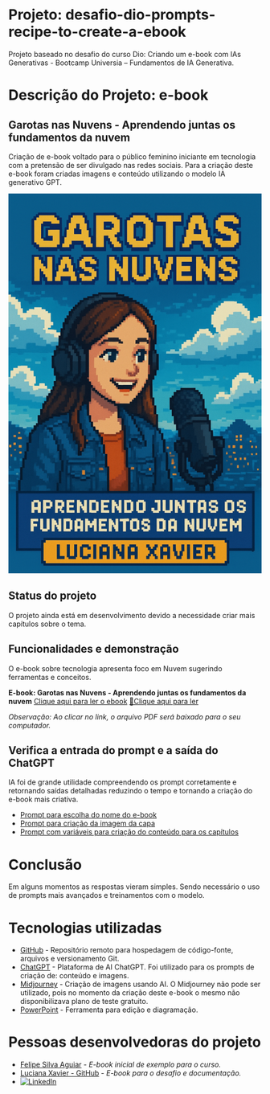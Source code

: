 # Projeto: desafio-dio-prompts-recipe-to-create-a-ebook
Projeto baseado no desafio do curso Dio: Criando um e-book com IAs Generativas - Bootcamp Universia – Fundamentos de IA Generativa.

# Descrição do Projeto: e-book
## Garotas nas Nuvens - Aprendendo juntas os fundamentos da nuvem
Criação de e-book voltado para o público feminino iniciante em tecnologia com a pretensão de ser divulgado nas redes sociais. Para a criação deste e-book foram criadas imagens e conteúdo utilizando o modelo IA generativo GPT.

![e-book](https://github.com/LucianaXavierDaSilva/desafio-dio-prompts-recipe-to-create-a-ebook/blob/main/CapaReduzida.png)

## Status do projeto
O projeto ainda está em desenvolvimento devido a necessidade criar mais capítulos sobre o tema.

## Funcionalidades e demonstração
O e-book sobre tecnologia apresenta foco em Nuvem sugerindo ferramentas e conceitos.

**E-book: Garotas nas Nuvens - Aprendendo juntas os fundamentos da nuvem** [Clique aqui para ler o ebook](https://raw.githubusercontent.com/LucianaXavierDaSilva/desafio-dio-prompts-for)
<a href="https://github.com/.pdf" title="View PDF now"> 📕Clique aqui para ler</a>

*Observação: Ao clicar no link, o arquivo PDF será baixado para o seu computador.*
  
## Verifica a entrada do prompt e a saída do ChatGPT
IA foi de grande utilidade compreendendo os prompt corretamente e retornando saídas detalhadas reduzindo o tempo e tornando a criação do e-book mais criativa.
* [Prompt para escolha do nome do e-book](https://chatgpt.com/c/68d6ffe6-bfe8-8328-ac33-a3152cb464a8)
* [Prompt para criação da imagem da capa](https://chatgpt.com/c/68d4892c-ffc8-8325-8648-87ba6bed7587)
* [Prompt com variáveis para criação do conteúdo para os capítulos](https://chatgpt.com/c/68d70f3a-a47c-8331-92e9-8759785b76c8)

# Conclusão
Em alguns momentos as respostas vieram simples. Sendo necessário o uso de prompts mais avançados e treinamentos com o modelo.

# Tecnologias utilizadas
* [GitHub](https://github.com/) - Repositório remoto para hospedagem de código-fonte, arquivos e versionamento Git.
* [ChatGPT](https://chat.chatbot.app) - Plataforma de AI ChatGPT. Foi utilizado para os prompts de criação de: conteúdo e imagens.
* [Midjourney](https://www.midjourney.com) - Criação de imagens usando AI. O Midjourney não pode ser utilizado, pois no momento da criação deste e-book o mesmo não disponibilizava plano de teste gratuito.
* [PowerPoint](https://www.microsoft.com/en/microsoft-365/powerpoint) - Ferramenta para edição e diagramação.

# Pessoas desenvolvedoras do projeto
* [Felipe Silva Aguiar](https://github.com/felipeAguiarCode/prompts-recipe-to-create-a-ebook/tree/main) - *E-book inicial de exemplo para o curso.*
* [Luciana Xavier - GitHub](https://github.com/lucianaxavierdasilva) - *E-book para o desafio e documentação.*
* <a href="https://www.linkedin.com/in/luciana-xavier-da-silva-61052614/" target="_blank"> <img src="https://img.shields.io/badge/LinkedIn-Luciana%20Xavier-blue?style=flat&logo=linkedin" alt="LinkedIn"/> </a>
